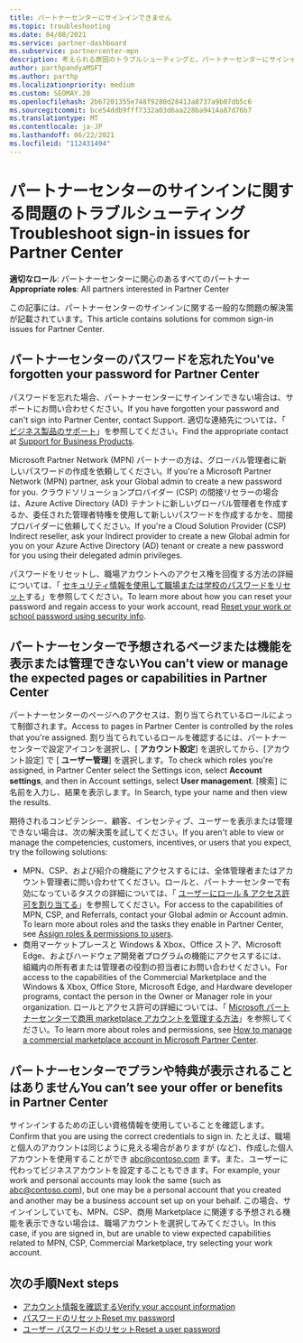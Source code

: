 ```yaml
---
title: パートナーセンターにサインインできません
ms.topic: troubleshooting
ms.date: 04/08/2021
ms.service: partner-dashboard
ms.subservice: partnercenter-mpn
description: 考えられる原因のトラブルシューティングと、パートナーセンターにサインインできない場合の解決策については、パスワードのリセット、ロールの確認、および資格情報の確認に関するページを参照してください。
author: parthpandyaMSFT
ms.author: parthp
ms.localizationpriority: medium
ms.custom: SEOMAY.20
ms.openlocfilehash: 2b67201355e748f9280d28413a8737a9b07db5c6
ms.sourcegitcommit: bce54ddb9fff7332a03d6aa228ba9414a87d76b7
ms.translationtype: MT
ms.contentlocale: ja-JP
ms.lasthandoff: 06/22/2021
ms.locfileid: "112431494"
---
```

# <a name="troubleshoot-sign-in-issues-for-partner-center"></a><span data-ttu-id="86258-103">パートナーセンターのサインインに関する問題のトラブルシューティング</span><span class="sxs-lookup"><span data-stu-id="86258-103">Troubleshoot sign-in issues for Partner Center</span></span>

<span data-ttu-id="86258-104">**適切なロール**: パートナーセンターに関心のあるすべてのパートナー</span><span class="sxs-lookup"><span data-stu-id="86258-104">**Appropriate roles**: All partners interested in Partner Center</span></span>

<span data-ttu-id="86258-105">この記事には、パートナーセンターのサインインに関する一般的な問題の解決策が記載されています。</span><span class="sxs-lookup"><span data-stu-id="86258-105">This article contains solutions for common sign-in issues for Partner Center.</span></span>

## <a name="youve-forgotten-your-password-for-partner-center"></a><span data-ttu-id="86258-106">パートナーセンターのパスワードを忘れた</span><span class="sxs-lookup"><span data-stu-id="86258-106">You've forgotten your password for Partner Center</span></span>

<span data-ttu-id="86258-107">パスワードを忘れた場合、パートナーセンターにサインインできない場合は、サポートにお問い合わせください。</span><span class="sxs-lookup"><span data-stu-id="86258-107">If you have forgotten your password and can't sign into Partner Center, contact Support.</span></span> <span data-ttu-id="86258-108">適切な連絡先については、「 [ビジネス製品のサポート](/microsoft-365/admin/contact-support-for-business-products)」を参照してください。</span><span class="sxs-lookup"><span data-stu-id="86258-108">Find the appropriate contact at [Support for Business Products](/microsoft-365/admin/contact-support-for-business-products).</span></span>

<span data-ttu-id="86258-109">Microsoft Partner Network (MPN) パートナーの方は、グローバル管理者に新しいパスワードの作成を依頼してください。</span><span class="sxs-lookup"><span data-stu-id="86258-109">If you're a Microsoft Partner Network (MPN) partner, ask your Global admin to create a new password for you.</span></span> <span data-ttu-id="86258-110">クラウドソリューションプロバイダー (CSP) の間接リセラーの場合は、Azure Active Directory (AD) テナントに新しいグローバル管理者を作成するか、委任された管理者特権を使用して新しいパスワードを作成するかを、間接プロバイダーに依頼してください。</span><span class="sxs-lookup"><span data-stu-id="86258-110">If you're a Cloud Solution Provider (CSP) Indirect reseller, ask your Indirect provider to create a new Global admin for you on your Azure Active Directory (AD) tenant or create a new password for you using their delegated admin privileges.</span></span>

<span data-ttu-id="86258-111">パスワードをリセットし、職場アカウントへのアクセス権を回復する方法の詳細については、「 [セキュリティ情報を使用して職場または学校のパスワードをリセット](/azure/active-directory/user-help/active-directory-passwords-update-your-own-password#how-to-change-your-password)する」を参照してください。</span><span class="sxs-lookup"><span data-stu-id="86258-111">To learn more about how you can reset your password and regain access to your work account, read [Reset your work or school password using security info](/azure/active-directory/user-help/active-directory-passwords-update-your-own-password#how-to-change-your-password).</span></span>

## <a name="you-cant-view-or-manage-the-expected-pages-or-capabilities-in-partner-center"></a><span data-ttu-id="86258-112">パートナーセンターで予想されるページまたは機能を表示または管理できない</span><span class="sxs-lookup"><span data-stu-id="86258-112">You can't view or manage the expected pages or capabilities in Partner Center</span></span>

<span data-ttu-id="86258-113">パートナーセンターのページへのアクセスは、割り当てられているロールによって制御されます。</span><span class="sxs-lookup"><span data-stu-id="86258-113">Access to pages in Partner Center is controlled by the roles that you're assigned.</span></span> <span data-ttu-id="86258-114">割り当てられているロールを確認するには、パートナーセンターで設定アイコンを選択し、[ **アカウント設定**] を選択してから、[アカウント設定] で [ **ユーザー管理**] を選択します。</span><span class="sxs-lookup"><span data-stu-id="86258-114">To check which roles you're assigned, in Partner Center select the Settings icon, select **Account settings**, and then in Account settings, select **User management**.</span></span> <span data-ttu-id="86258-115">[検索] に名前を入力し、結果を表示します。</span><span class="sxs-lookup"><span data-stu-id="86258-115">In Search, type your name and then view the results.</span></span>

<span data-ttu-id="86258-116">期待されるコンピテンシー、顧客、インセンティブ、ユーザーを表示または管理できない場合は、次の解決策を試してください。</span><span class="sxs-lookup"><span data-stu-id="86258-116">If you aren't able to view or manage the competencies, customers, incentives, or users that you expect, try the following solutions:</span></span>

- <span data-ttu-id="86258-117">MPN、CSP、および紹介の機能にアクセスするには、全体管理者またはアカウント管理者に問い合わせてください。ロールと、パートナーセンターで有効になっているタスクの詳細については、「 [ユーザーにロール & アクセス許可を割り当てる](permissions-overview.md)」を参照してください。</span><span class="sxs-lookup"><span data-stu-id="86258-117">For access to the capabilities of MPN, CSP, and Referrals, contact your Global admin or Account admin. To learn more about roles and the tasks they enable in Partner Center, see [Assign roles & permissions to users](permissions-overview.md).</span></span>
- <span data-ttu-id="86258-118">商用マーケットプレースと Windows & Xbox、Office ストア、Microsoft Edge、およびハードウェア開発者プログラムの機能にアクセスするには、組織内の所有者または管理者の役割の担当者にお問い合わせください。</span><span class="sxs-lookup"><span data-stu-id="86258-118">For access to the capabilities of the Commercial Marketplace and the Windows & Xbox, Office Store, Microsoft Edge, and Hardware developer programs, contact the person in the Owner or Manager role in your organization.</span></span> <span data-ttu-id="86258-119">ロールとアクセス許可の詳細については、「 [Microsoft パートナーセンターで商用 marketplace アカウントを管理する方法](/azure/marketplace/partner-center-portal/manage-account#define-user-roles-and-permissions)」を参照してください。</span><span class="sxs-lookup"><span data-stu-id="86258-119">To learn more about roles and permissions, see [How to manage a commercial marketplace account in Microsoft Partner Center](/azure/marketplace/partner-center-portal/manage-account#define-user-roles-and-permissions).</span></span>

## <a name="you-cant-see-your-offer-or-benefits-in-partner-center"></a><span data-ttu-id="86258-120">パートナーセンターでプランや特典が表示されることはありません</span><span class="sxs-lookup"><span data-stu-id="86258-120">You can’t see your offer or benefits in Partner Center</span></span>

<span data-ttu-id="86258-121">サインインするための正しい資格情報を使用していることを確認します。</span><span class="sxs-lookup"><span data-stu-id="86258-121">Confirm that you are using the correct credentials to sign in.</span></span> <span data-ttu-id="86258-122">たとえば、職場と個人のアカウントは同じように見える場合がありますが (など)、作成した個人アカウントを使用することができ abc@contoso.com ます。また、ユーザーに代わってビジネスアカウントを設定することもできます。</span><span class="sxs-lookup"><span data-stu-id="86258-122">For example, your work and personal accounts may look the same (such as abc@contoso.com), but one may be a personal account that you created and another may be a business account set up on your behalf.</span></span> <span data-ttu-id="86258-123">この場合、サインインしていても、MPN、CSP、商用 Marketplace に関連する予想される機能を表示できない場合は、職場アカウントを選択してみてください。</span><span class="sxs-lookup"><span data-stu-id="86258-123">In this case, if you are signed in, but are unable to view expected capabilities related to MPN, CSP, Commercial Marketplace, try selecting your work account.</span></span>

## <a name="next-steps"></a><span data-ttu-id="86258-124">次の手順</span><span class="sxs-lookup"><span data-stu-id="86258-124">Next steps</span></span>

- [<span data-ttu-id="86258-125">アカウント情報を確認する</span><span class="sxs-lookup"><span data-stu-id="86258-125">Verify your account information</span></span>](verification-responses.md)
- [<span data-ttu-id="86258-126">パスワードのリセット</span><span class="sxs-lookup"><span data-stu-id="86258-126">Reset my password</span></span>](reset-my-pasword.md)
- [<span data-ttu-id="86258-127">ユーザー パスワードのリセット</span><span class="sxs-lookup"><span data-stu-id="86258-127">Reset a user password</span></span>](reset-a-user-password.md)